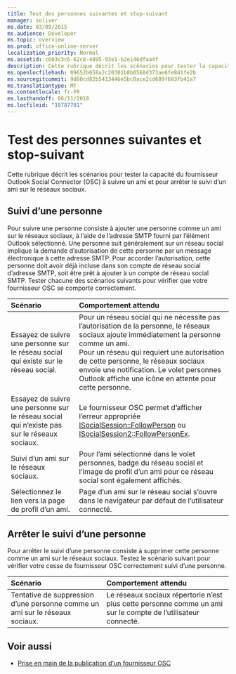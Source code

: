 ```yaml
---
title: Test des personnes suivantes et stop-suivant
manager: soliver
ms.date: 03/09/2015
ms.audience: Developer
ms.topic: overview
ms.prod: office-online-server
localization_priority: Normal
ms.assetid: c603c3c6-62c8-4895-93e1-b2e146dfaa4f
description: Cette rubrique décrit les scénarios pour tester la capacité du fournisseur Outlook Social Connector (OSC) à suivre un ami et pour arrêter le suivi d’un ami sur le réseaux sociaux.
ms.openlocfilehash: 09652b658a2c20301b8b0568d373ae6fe841fe2b
ms.sourcegitcommit: 9d60cd82b5413446e5bc8ace2cd689f683fb41a7
ms.translationtype: MT
ms.contentlocale: fr-FR
ms.lasthandoff: 06/11/2018
ms.locfileid: "19787701"
---
```

# <a name="testing-following-and-stop-following-persons"></a>Test des personnes suivantes et stop-suivant

Cette rubrique décrit les scénarios pour tester la capacité du fournisseur Outlook Social Connector (OSC) à suivre un ami et pour arrêter le suivi d’un ami sur le réseaux sociaux.
  
## <a name="following-a-person"></a>Suivi d’une personne

Pour suivre une personne consiste à ajouter une personne comme un ami sur le réseaux sociaux, à l’aide de l’adresse SMTP fourni par l’élément Outlook sélectionné. Une personne suit généralement sur un réseau social implique la demande d’autorisation de cette personne par un message électronique à cette adresse SMTP. Pour accorder l’autorisation, cette personne doit avoir déjà incluse dans son compte de réseau social d’adresse SMTP, soit être prêt à ajouter à un compte de réseau social SMTP. Tester chacune des scénarios suivants pour vérifier que votre fournisseur OSC se comporte correctement.
  
|**Scénario**|**Comportement attendu**|
|:-----|:-----|
|Essayez de suivre une personne sur le réseau social qui existe sur le réseau social.  <br/> |Pour un réseau social qui ne nécessite pas l’autorisation de la personne, le réseaux sociaux ajoute immédiatement la personne comme un ami.  <br/> Pour un réseau qui requiert une autorisation de cette personne, le réseaux sociaux envoie une notification. Le volet personnes Outlook affiche une icône en attente pour cette personne.  <br/> |
|Essayez de suivre une personne sur le réseau social qui n’existe pas sur le réseaux sociaux.  <br/> |Le fournisseur OSC permet d’afficher l’erreur appropriée [ISocialSession::FollowPerson](isocialsession-followperson.md) ou [ISocialSession2::FollowPersonEx](isocialsession2-followpersonex.md).  <br/> |
|Suivi d’un ami sur le réseaux sociaux.  <br/> |Pour l’ami sélectionné dans le volet personnes, badge du réseau social et l’image de profil d’un ami pour ce réseau social sont également affichés.  <br/> |
|Sélectionnez le lien vers la page de profil d’un ami.  <br/> |Page d’un ami sur le réseau social s’ouvre dans le navigateur par défaut de l’utilisateur connecté.  <br/> |
   
## <a name="stop-following-a-person"></a>Arrêter le suivi d’une personne

Pour arrêter le suivi d’une personne consiste à supprimer cette personne comme un ami sur le réseaux sociaux. Testez le scénario suivant pour vérifier votre cesse de fournisseur OSC correctement suivi d’une personne.
  
|**Scénario**|**Comportement attendu**|
|:-----|:-----|
|Tentative de suppression d’une personne comme un ami sur le réseaux sociaux.  <br/> |Le réseaux sociaux répertorie n’est plus cette personne comme un ami sur le compte de l’utilisateur connecté.  <br/> |
   
## <a name="see-also"></a>Voir aussi

- [Prise en main de la publication d'un fournisseur OSC](getting-ready-to-release-an-osc-provider.md)

